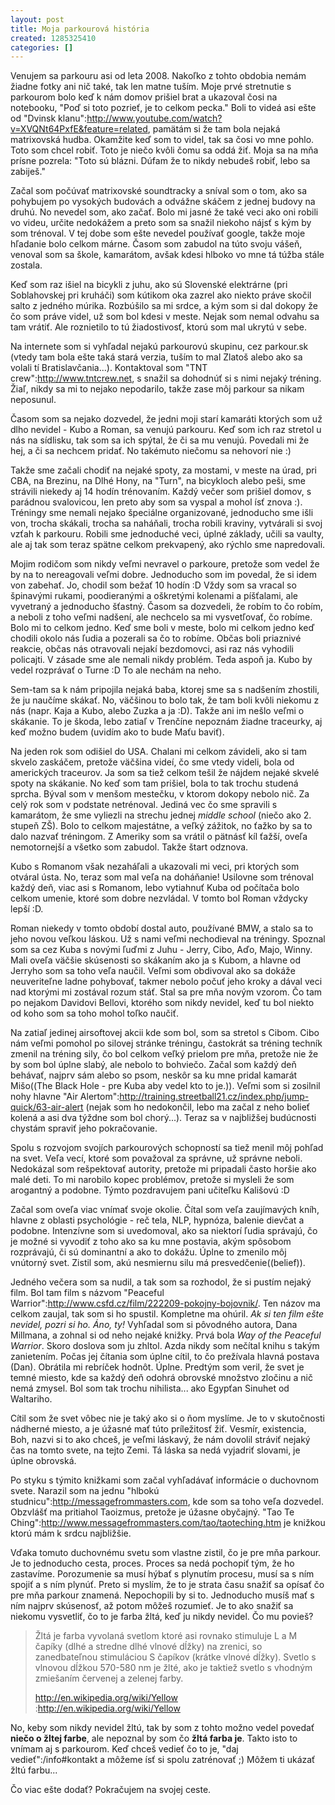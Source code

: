 ```yaml
---
layout: post
title: Moja parkourová história
created: 1285325410
categories: []
---
```

Venujem sa parkouru asi od leta 2008. Nakoľko z tohto obdobia nemám žiadne fotky ani nič také, tak len matne tuším. Moje prvé stretnutie s parkourom bolo keď k nám domov prišiel brat a ukazoval čosi na notebooku, "Poď si toto pozrieť, je to celkom pecka." Boli to videá asi ešte od "Dvinsk klanu":http://www.youtube.com/watch?v=XVQNt64PxfE&feature=related, pamätám si že tam bola nejaká matrixovská hudba. Okamžite keď som to videl, tak sa čosi vo mne pohlo. Toto som chcel robiť. Toto je niečo kvôli čomu sa oddá žiť. Moja sa na mňa prísne pozrela: "Toto sú blázni. Dúfam že to nikdy nebudeš robiť, lebo sa zabiješ."

Začal som počúvať matrixovské soundtracky a sníval som o tom, ako sa pohybujem po vysokých budovách a odvážne skáčem z jednej budovy na druhú. No nevedel som, ako začať. Bolo mi jasné že také veci ako oni robili vo videu, určite nedokážem a preto som sa snažil niekoho nájsť s kým by som trénoval. V tej dobe som ešte nevedel používať google, takže moje hľadanie bolo celkom márne. Časom som zabudol na túto svoju vášeň, venoval som sa škole, kamarátom, avšak kdesi hlboko vo mne tá túžba stále zostala.

Keď som raz išiel na bicykli z juhu, ako sú Slovenské elektrárne (pri Soblahovskej pri kruháči) som kútikom oka zazrel ako niekto práve skočil salto z jedného múrika. Rozbúšilo sa mi srdce, a kým som si dal dokopy že čo som práve videl, už som bol kdesi v meste. Nejak som nemal odvahu sa tam vrátiť. Ale roznietilo to tú žiadostivosť, ktorú som mal ukrytú v sebe.

Na internete som si vyhľadal nejakú parkourovú skupinu, cez parkour.sk (vtedy tam bola ešte taká stará verzia, tuším to mal Zlatoš alebo ako sa volali tí Bratislavčania...). Kontaktoval som "TNT crew":http://www.tntcrew.net, s snažil sa dohodnúť si s nimi nejaký tréning. Žiaľ, nikdy sa mi to nejako nepodarilo, takže zase môj parkour sa nikam neposunul.

Časom som sa nejako dozvedel, že jedni moji starí kamaráti ktorých som už dlho nevidel - Kubo a Roman, sa venujú parkouru. Keď som ich raz stretol u nás na sídlisku, tak som sa ich spýtal, že či sa mu venujú. Povedali mi že hej, a či sa nechcem pridať. No takémuto niečomu sa nehovorí nie :)

Takže sme začali chodiť na nejaké spoty, za mostami, v meste na úrad, pri CBA, na Brezinu, na Dlhé Hony, na "Turn", na bicykloch alebo peši, sme strávili niekedy aj 14 hodín trénovaním. Každý večer som prišiel domov, s parádnou svalovicou, len preto aby som sa vyspal a mohol ísť znova :). Tréningy sme nemali nejako špeciálne organizované, jednoducho sme išli von, trocha skákali, trocha sa naháňali, trocha robili kraviny, vytvárali si svoj vzťah k parkouru. Robili sme jednoduché veci, úplné základy, učili sa vaulty, ale aj tak som teraz spätne celkom prekvapený, ako rýchlo sme napredovali. 

Mojim rodičom som nikdy veľmi nevravel o parkoure, pretože som vedel že by na to nereagovali veľmi dobre. Jednoducho som im povedal, že si idem von zabehať. Jo, chodil som bežať 10 hodín :D Vždy som sa vracal so špinavými rukami, poodieranými a oškretými kolenami a píšťalami, ale vyvetraný a jednoducho šťastný. Časom sa dozvedeli, že robím to čo robím, a neboli z toho veľmi nadšení, ale nechcelo sa mi vysvetľovať, čo robíme. Bolo mi to celkom jedno. Keď sme boli v meste, bolo mi celkom jedno keď chodili okolo nás ľudia a pozerali sa čo to robíme. Občas boli priaznivé reakcie, občas nás otravovali nejakí bezdomovci, asi raz nás vyhodili policajti. V zásade sme ale nemali nikdy problém. Teda aspoň ja. Kubo by vedel rozprávať o Turne :D To ale nechám na neho.

Sem-tam sa k nám pripojila nejaká baba, ktorej sme sa s nadšením zhostili, že ju naučíme skákať. No, väčšinou to bolo tak, že tam boli kvôli niekomu z nás (napr. Kaja a Kubo, alebo Zuzka a ja :D). Takže ani im nešlo veľmi o skákanie. To je škoda, lebo zatiaľ v Trenčíne nepoznám žiadne traceurky, aj keď možno budem (uvidím ako to bude Maťu baviť).

Na jeden rok som odišiel do USA. Chalani mi celkom závideli, ako si tam skvelo zaskáčem, pretože väčšina videí, čo sme vtedy videli, bola od amerických traceurov. Ja som sa tiež celkom tešil že nájdem nejaké skvelé spoty na skákanie. No keď som tam prišiel, bola to tak trochu studená sprcha. Býval som v menšom mestečku, v ktorom dokopy nebolo nič. Za celý rok som v podstate netrénoval. Jediná vec čo sme spravili s kamarátom, že sme vyliezli na strechu jednej *middle school* (niečo ako 2. stupeň ZŠ). Bolo to celkom majestátne, a veľký zážitok, no ťažko by sa to dalo nazvať tréningom. Z Ameriky som sa vrátil o pätnásť kíl ťažší, oveľa nemotornejší a všetko som zabudol. Takže štart odznova.

Kubo s Romanom však nezaháľali a ukazovali mi veci, pri ktorých som otváral ústa. No, teraz som mal veľa na doháňanie! Usilovne som trénoval každý deň, viac asi s Romanom, lebo vytiahnuť Kuba od počítača bolo celkom umenie, ktoré som dobre nezvládal. V tomto bol Roman vždycky lepší :D. 

Roman niekedy v tomto období dostal auto, používané BMW, a stalo sa to jeho novou veľkou láskou. Už s nami veľmi nechodieval na tréningy. Spoznal som sa cez Kuba s novými ľuďmi z Juhu - Jerry, Cibo, Aďo, Majo, Winny. Mali oveľa väčšie skúsenosti so skákaním ako ja s Kubom, a hlavne od Jerryho som sa toho veľa naučil. Veľmi som obdivoval ako sa dokáže neuveriteľne ladne pohybovať, takmer nebolo počuť jeho kroky a dával veci nad ktorými mi zostával rozum stáť. Stal sa pre mňa novým vzorom. Čo tam po nejakom Davidovi Bellovi, ktorého som nikdy nevidel, keď tu bol niekto od koho som sa toho mohol toľko naučiť.

Na zatiaľ jedinej airsoftovej akcii kde som bol, som sa stretol s Cibom. Cibo nám veľmi pomohol po silovej stránke tréningu, častokrát sa tréning techník zmenil na tréning sily, čo bol celkom veľký prielom pre mňa, pretože nie že by som bol úplne slabý, ale nebolo to bohviečo. Začal som každý deň behávať, najprv sám alebo so psom, neskôr sa ku mne pridal kamarát Mišo((The Black Hole - pre Kuba aby vedel kto to je.)). Veľmi som si zosilnil nohy hlavne "Air Alertom":http://training.streetball21.cz/index.php/jump-quick/63-air-alert (nejak som ho nedokončil, lebo ma začal z neho bolieť kolená a asi dva týždne som bol chorý...). Teraz sa v najbližšej budúcnosti chystám spraviť jeho pokračovanie.

Spolu s rozvojom svojích parkourových schopností sa tiež menil môj pohľad na svet. Veľa vecí, ktoré som považoval za správne, už správne neboli. Nedokázal som rešpektovať autority, pretože mi pripadali často horšie ako malé deti. To mi narobilo kopec problémov, pretože si mysleli že som arogantný a podobne. Týmto pozdravujem pani učiteľku Kališovú :D

Začal som oveľa viac vnímať svoje okolie. Čítal som veľa zaujímavých kníh, hlavne z oblasti psychológie - reč tela, NLP, hypnóza, balenie dievčat a podobne. Intenzívne som si uvedomoval, ako sa niektorí ľudia správajú, čo je možné si vyvodiť z toho ako sa ku mne postavia, akým spôsobom rozprávajú, či sú dominantní a ako to dokážu. Úplne to zmenilo môj vnútorný svet. Zistil som, akú nesmiernu silu má presvedčenie((belief)).

Jedného večera som sa nudil, a tak som sa rozhodol, že si pustím nejaký film. Bol tam film s názvom "Peaceful Warrior":http://www.csfd.cz/film/222209-pokojny-bojovnik/. Ten názov ma celkom zaujal, tak som si ho spustil. Kompletne ma ohúril. *Ak si ten film ešte nevidel, pozri si ho. Áno, ty!* Vyhľadal som si pôvodného autora, Dana Millmana, a zohnal si od neho nejaké knižky. Prvá bola *Way of the Peaceful Warrior*. Skoro doslova som ju zhltol. Azda nikdy som nečítal knihu s takým zanietením. Počas jej čítania som úplne cítil, to čo prežívala hlavná postava (Dan). Obrátila mi rebríček hodnôt. Úplne. Predtým som veril, že svet je temné miesto, kde sa každý deň odohrá obrovské množstvo zločinu a nič nemá zmysel. Bol som tak trochu nihilista... ako Egypťan Sinuhet od Waltariho.

Cítil som že svet vôbec nie je taký ako si o ňom myslíme. Je to v skutočnosti nádherné miesto, a je úžasné mať túto príležitosť žiť. Vesmír, existencia, Boh, nazvi si to ako chceš, je veľmi láskavý, že nám dovolil stráviť nejaký čas na tomto svete, na tejto Zemi. Tá láska sa nedá vyjadriť slovami, je úplne obrovská.

Po styku s týmito knižkami som začal vyhľadávať informácie o duchovnom svete. Narazil som na jednu "hlbokú studnicu":http://messagefrommasters.com, kde som sa toho veľa dozvedel. Obzvlášť ma pritiahol Taoizmus, pretože je úžasne obyčajný. "Tao Te Ching":http://www.messagefrommasters.com/tao/taoteching.htm je knižkou ktorú mám k srdcu najbližšie.

Vďaka tomuto duchovnému svetu som vlastne zistil, čo je pre mňa parkour. Je to jednoducho cesta, proces. Proces sa nedá pochopiť tým, že ho zastavíme. Porozumenie sa musí hýbať s plynutím procesu, musí sa s ním spojiť a s ním plynúť. Preto si myslím, že to je strata času snažiť sa opísať čo pre mňa parkour znamená. Nepochopili by si to. Jednoducho musíš mať s ním najprv skúsenosť, až potom môžeš rozumieť. Je to ako snažiť sa niekomu vysvetliť, čo to je farba žltá, keď ju nikdy nevidel. Čo mu povieš?

> Žltá je farba vyvolaná svetlom ktoré asi rovnako stimuluje L a M čapíky (dlhé a stredne dlhé vlnové dĺžky) na zrenici, so zanedbateľnou stimuláciou S čapíkov (krátke vlnové dĺžky). Svetlo s vlnovou dĺžkou 570-580 nm je žlté, ako je taktiež svetlo s vhodným zmiešaním červenej a zelenej farby.
>
> http://en.wikipedia.org/wiki/Yellow
>:http://en.wikipedia.org/wiki/Yellow

No, keby som nikdy nevidel žltú, tak by som z tohto možno vedel povedať **niečo o žltej farbe**, ale nepoznal by som čo **žltá farba je**. Takto isto to vnímam aj s parkourom. Keď chceš vedieť čo to je, "daj vedieť":/info#kontakt a môžeme ísť si spolu zatrénovať ;) Môžem ti ukázať žltú farbu...

Čo viac ešte dodať? Pokračujem na svojej ceste.
